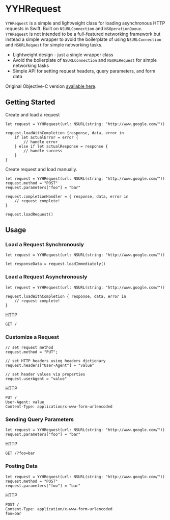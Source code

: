 YYHRequest
==========

`YYHRequest` is a simple and lightweight class for loading asynchronous HTTP requests in Swift. Built on `NSURLConnection` and `NSOperationQueue`. `YYHRequest` is not intended to be a full-featured networking framework but instead a simple wrapper to avoid the boilerplate of using `NSURLConnection` and `NSURLRequest` for simple networking tasks.

- Lightweight design - just a single wrapper class
- Avoid the boilerplate of `NSURLConnection` and `NSURLRequest` for simple networking tasks
- Simple API for setting request headers, query parameters, and form data

Original Objective-C version [available here](https://github.com/yayuhh/YYHRequest).

## Getting Started

Create and load a request

    let request = YYHRequest(url: NSURL(string: "http://www.google.com/"))

    request.loadWithCompletion {response, data, error in
        if let actualError = error {
            // handle error
        } else if let actualResponse = response {
            // handle success
        }
    }

Create request and load manually.

    let request = YYHRequest(url: NSURL(string: "http://www.google.com/"))
    request.method = "POST"
    request.parameters["foo"] = "bar"

    request.completionHandler = { response, data, error in
        // request complete!
    }

    request.loadRequest()

## Usage

### Load a Request Synchronously

	let request = YYHRequest(url: NSURL(string: "http://www.google.com/"))

	let responseData = request.loadImmediately()

### Load a Request Asynchronously

    let request = YYHRequest(url: NSURL(string: "http://www.google.com/"))

    request.loadWithCompletion { response, data, error in
        // request complete!
    }

HTTP

    GET /

### Customize a Request

    // set request method
    request.method = "PUT";

    // set HTTP headers using headers dictionary
    request.headers["User-Agent"] = "value"

    // set header values via properties
    request.userAgent = "value"

HTTP

    PUT /
    User-Agent: value
    Content-Type: application/x-www-form-urlencoded

### Sending Query Parameters

    let request = YYHRequest(url: NSURL(string: "http://www.google.com/"))
    request.parameters["foo"] = "bar"

HTTP

    GET /?foo=bar

### Posting Data

    let request = YYHRequest(url: NSURL(string: "http://www.google.com/"))
    request.method = "POST"
    request.parameters["foo"] = "bar"

HTTP

    POST /
    Content-Type: application/x-www-form-urlencoded
    foo=bar
